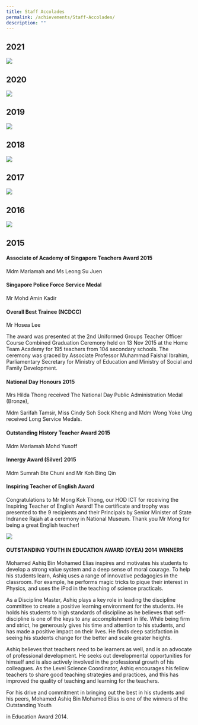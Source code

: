 ```yaml
---
title: Staff Accolades
permalink: /achievements/Staff-Accolades/
description: ""
---
```

2021
----

![](/images/2021staff.png)

2020
----
![](/images/2020staff.png)

2019
----
![](/images/2019staff.png)

2018
----
![](/images/2018staff.png)

2017
----
![](/images/2017staff.png)

2016
----
![](/images/2016staff.png)

2015
----

#### Associate of Academy of Singapore Teachers Award 2015

Mdm Mariamah and Ms Leong Su Juen

  

#### Singapore Police Force Service Medal

Mr Mohd Amin Kadir

  

#### Overall Best Trainee (NCDCC)

Mr Hosea Lee 

The award was presented at the 2nd Uniformed Groups Teacher Officer Course Combined Graduation Ceremony held on 13 Nov 2015 at the Home Team Academy for 195 teachers from 104 secondary schools. The ceremony was graced by Associate Professor Muhammad Faishal Ibrahim, Parliamentary Secretary for Ministry of Education and Ministry of Social and Family Development. 

  

#### National Day Honours 2015

Mrs Hilda Thong received The National Day Public Administration Medal (Bronze),

Mdm Sarifah Tamsir, Miss Cindy Soh Sock Kheng and Mdm Wong Yoke Ung received Long Service Medals. 

  

#### Outstanding History Teacher Award 2015

Mdm Mariamah Mohd Yusoff

  

#### Innergy Award (Silver) 2015

Mdm Sumrah Bte Chuni and Mr Koh Bing Qin

  

#### Inspiring Teacher of English Award

Congratulations to Mr Mong Kok Thong, our HOD ICT for receiving the Inspiring Teacher of English Award! The certificate and trophy was presented to the 9 recipients and their Principals by Senior Minister of State Indranee Rajah at a ceremony in National Museum. Thank you Mr Mong for being a great English teacher!

![](/images/mr%20mong.jpg)

#### OUTSTANDING YOUTH IN EDUCATION AWARD (OYEA) 2014 WINNERS

Mohamed Ashiq Bin Mohamed Elias inspires and motivates his students to develop a strong value system and a deep sense of moral courage. To help his students learn, Ashiq uses a range of innovative pedagogies in the classroom. For example, he performs magic tricks to pique their interest in Physics, and uses the iPod in the teaching of science practicals.

  

As a Discipline Master, Ashiq plays a key role in leading the discipline committee to create a positive learning environment for the students. He holds his students to high standards of discipline as he believes that self-discipline is one of the keys to any accomplishment in life. While being firm and strict, he generously gives his time and attention to his students, and has made a positive impact on their lives. He finds deep satisfaction in seeing his students change for the better and scale greater heights.

  

Ashiq believes that teachers need to be learners as well, and is an advocate of professional development. He seeks out developmental opportunities for himself and is also actively involved in the professional growth of his colleagues. As the Level Science Coordinator, Ashiq encourages his fellow teachers to share good teaching strategies and practices, and this has improved the quality of teaching and learning for the teachers. 

  

For his drive and commitment in bringing out the best in his students and his peers, Mohamed Ashiq Bin Mohamed Elias is one of the winners of the Outstanding Youth

in Education Award 2014.